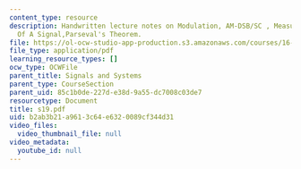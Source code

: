 ```yaml
---
content_type: resource
description: Handwritten lecture notes on Modulation, AM-DSB/SC , Measuring The Size
  Of A Signal,Parseval's Theorem.
file: https://ol-ocw-studio-app-production.s3.amazonaws.com/courses/16-01-unified-engineering-i-ii-iii-iv-fall-2005-spring-2006/b2ab3b21a9613c64e6320089cf344d31_s19.pdf
file_type: application/pdf
learning_resource_types: []
ocw_type: OCWFile
parent_title: Signals and Systems
parent_type: CourseSection
parent_uid: 85c1b0de-227d-e38d-9a55-dc7008c03de7
resourcetype: Document
title: s19.pdf
uid: b2ab3b21-a961-3c64-e632-0089cf344d31
video_files:
  video_thumbnail_file: null
video_metadata:
  youtube_id: null
---
```

